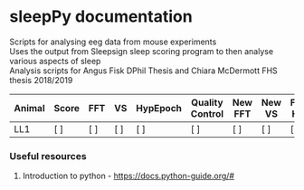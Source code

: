 # sleepPy documentation  

Scripts for analysing eeg data from mouse experiments  
Uses the output from 
Sleepsign sleep scoring program 
to then analyse various aspects of sleep  
Analysis scripts for Angus Fisk DPhil Thesis
and Chiara McDermott FHS thesis 2018/2019  


| Animal | Score | FFT | VS | HypEpoch | Quality Control | New FFT | New VS | Final Hyp |
|---|---|---|---|---|---|---|---|---|
|LL1|[ ]|[ ]|[ ]|[ ]|[ ]|[ ]|[ ]|[ ]|


### Useful resources  

1. Introduction to python - https://docs.python-guide.org/# 
